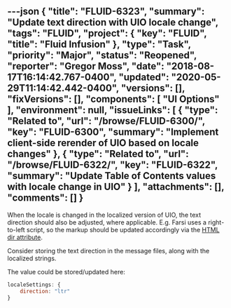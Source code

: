 ---json
{
  "title": "FLUID-6323",
  "summary": "Update text direction with UIO locale change",
  "tags": "FLUID",
  "project": {
    "key": "FLUID",
    "title": "Fluid Infusion"
  },
  "type": "Task",
  "priority": "Major",
  "status": "Reopened",
  "reporter": "Gregor Moss",
  "date": "2018-08-17T16:14:42.767-0400",
  "updated": "2020-05-29T11:14:42.442-0400",
  "versions": [],
  "fixVersions": [],
  "components": [
    "UI Options"
  ],
  "environment": null,
  "issueLinks": [
    {
      "type": "Related to",
      "url": "/browse/FLUID-6300/",
      "key": "FLUID-6300",
      "summary": "Implement client-side rerender of UIO based on locale changes"
    },
    {
      "type": "Related to",
      "url": "/browse/FLUID-6322/",
      "key": "FLUID-6322",
      "summary": "Update Table of Contents values with locale change in UIO"
    }
  ],
  "attachments": [],
  "comments": []
}
---
When the locale is changed in the localized version of UIO, the text direction should also be adjusted, where applicable. E.g. Farsi uses a right-to-left script, so the markup should be updated accordingly via the [HTML dir attribute](https://www.w3schools.com/tags/att_global_dir.asp).

Consider storing the text direction in the message files, along with the localized strings.

The value could be stored/updated here:

```javascript
localeSettings: {
    direction: "ltr"
}
```

        